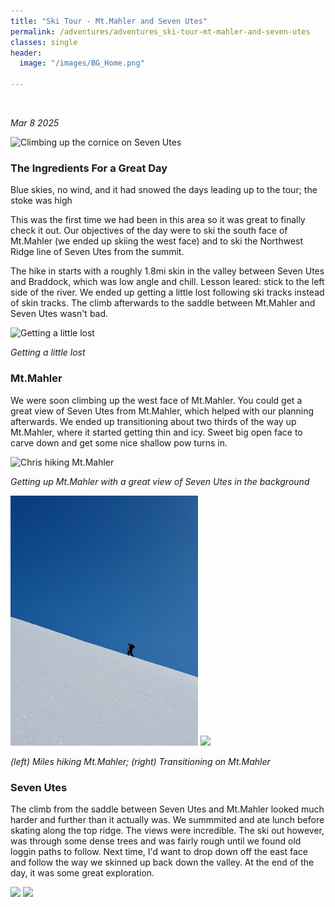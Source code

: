```yaml
---
title: "Ski Tour - Mt.Mahler and Seven Utes"
permalink: /adventures/adventures_ski-tour-mt-mahler-and-seven-utes
classes: single
header:
  image: "/images/BG_Home.png"

---
```

<img src="{{ site.url }}{{ site.baseurl }}/images/adventures/ski-tour-mt-mahler-and-seven-utes/cornice-accent-to-seven-utes.PNG" alt="">

_Mar 8 2025_

![Climbing up the cornice on Seven Utes](/images/adventures/ski-tour-mt-mahler-and-seven-utes/cornice-accent-to-seven-utes.png "Climbing up the Cornice on Seven Utes")

### The Ingredients For a Great Day

Blue skies, no wind, and it had snowed the days leading up to the tour; the stoke was high

This was the first time we had been in this area so it was great to finally check it out. Our objectives of the day were to ski the south face of Mt.Mahler (we ended up skiing the west face) and to ski the Northwest Ridge line of Seven Utes from the summit.

The hike in starts with a roughly 1.8mi skin in the valley between Seven Utes and Braddock, which was low angle and chill. Lesson leared: stick to the left side of the river. We ended up getting a little lost following ski tracks instead of skin tracks. The climb afterwards to the saddle between Mt.Mahler and Seven Utes wasn't bad.

![Getting a little lost](/images/adventures/ski-tour-mt-mahler-and-seven-utes/looking-lost.png "Getting a little lost")

_Getting a little lost_

### Mt.Mahler
We were soon climbing up the west face of Mt.Mahler. You could get a great view of Seven Utes from Mt.Mahler, which helped with our planning afterwards. We ended up transitioning about two thirds of the way up Mt.Mahler, where it started getting thin and icy. Sweet big open face to carve down and get some nice shallow pow turns in.

![Chris hiking Mt.Mahler](/images/adventures/ski-tour-mt-mahler-and-seven-utes/chris-hiking-mt-mahler.png "Chris hiking Mt.Mahler")

_Getting up Mt.Mahler with a great view of Seven Utes in the background_


<p float="left">
  <img src="/images/adventures/ski-tour-mt-mahler-and-seven-utes/miles-hiking-mt-mahler.jpg" width="300" />
  <img src="/images/adventures/ski-tour-mt-mahler-and-seven-utes/mt-mahler-west-face.png" width="300" />
</p>

_(left) Miles hiking Mt.Mahler; (right) Transitioning on Mt.Mahler_

### Seven Utes

The climb from the saddle between Seven Utes and Mt.Mahler looked much harder and further than it actually was. We summmited and ate lunch before skating along the top ridge. The views were incredible. The ski out however, was through some dense trees and was fairly rough until we found old loggin paths to follow. Next time, I'd  want to drop down off the east face and follow the way we skinned up back down the valley. At the end of the day, it was some great exploration.

<p float="left">
  <img src="/images/adventures/ski-tour-mt-mahler-and-seven-utes/accending-seven-utes2.png" width="300" />
  <img src="/images/adventures/ski-tour-mt-mahler-and-seven-utes/looking-northwest-from-seven-utes-summit.png" width="300" />
</p>
